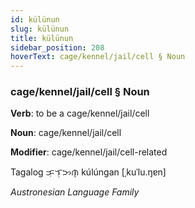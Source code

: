 ```yaml
---
id: külünun
slug: külünun
title: külünun
sidebar_position: 208
hoverText: cage/kennel/jail/cell § Noun
---
```


### cage/kennel/jail/cell § Noun

**Verb**: to be a cage/kennel/jail/cell

**Noun**: cage/kennel/jail/cell

**Modifier**: cage/kennel/jail/cell-related

Tagalog ᜃᜓᜎᜓᜅᜈ᜔ kúlúngan [ˌkuˈlu.ŋɐn]

*Austronesian Language Family*